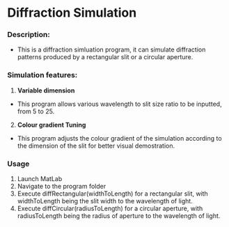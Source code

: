 # Diffraction Simulation

### Description:
- This is a diffraction simluation program, it can simulate diffraction patterns produced by a rectangular slit or a circular aperture.

### Simulation features:
1. **Variable dimension**
- This program allows various wavelength to slit size ratio to be inputted, from 5 to 25.

2. **Colour gradient Tuning**
- This program adjusts the colour gradient of the simulation according to the dimension of the slit for better visual demostration.

### Usage
1. Launch MatLab
2. Navigate to the program folder
3. Execute diffRectangular(widthToLength) for a rectangular slit, with widthToLength being the slit width to the wavelength of light.
4. Execute diffCircular(radiusToLength) for a circular aperture, with radiusToLength being the radius of aperture to the wavelength of light.